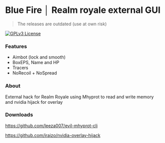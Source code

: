# Blue Fire │ Realm royale external GUI
> The releases are outdated (use at own risk)

 
[![GPLv3 License](https://img.shields.io/badge/License-MIT-green.svg?style=for-the-badge)](https://opensource.org/licenses/MIT)

### Features
+ Aimbot (lock and smooth)
+ BoxEPS, Name and HP
+ Tracers
+ NoRecoil + NoSpread

### About
External hack for Realm Royale using Mhyprot to read and write memory and nvidia hijack for overlay

### Downloads
https://github.com/leeza007/evil-mhyprot-cli

https://github.com/iraizo/nvidia-overlay-hijack

